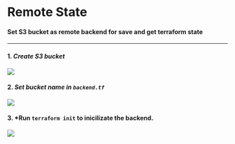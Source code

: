 # Remote State

#### Set S3 bucket as remote backend for save and get terraform state

---
#### 1. *Create S3 bucket*

<image src="https://github.com/lpcalisi/cloudsec-workshop-iac/blob/master/terraform/3_remote_state/images/create_bucket.gif">


#### 2. *Set bucket name in `backend.tf`*
<image src="https://github.com/lpcalisi/cloudsec-workshop-iac/blob/master/terraform/3_remote_state/images/set_backend.gif">


#### 3. *Run `terraform init` to inicilizate the backend.
<image src="https://github.com/lpcalisi/cloudsec-workshop-iac/blob/master/terraform/3_remote_state/images/tf_init.png">
